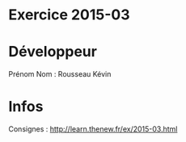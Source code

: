 # Exercice 2015-03

# Développeur
Prénom Nom : Rousseau Kévin


# Infos

Consignes : http://learn.thenew.fr/ex/2015-03.html
